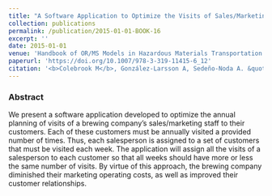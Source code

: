 ```yaml
---
title: "A Software Application to Optimize the Visits of Sales/Marketing Agents to Their Customers in a Brewing Company"
collection: publications
permalink: /publication/2015-01-01-BOOK-16
excerpt: ''
date: 2015-01-01
venue: 'Handbook of OR/MS Models in Hazardous Materials Transportation'
paperurl: 'https://doi.org/10.1007/978-3-319-11415-6_12'
citation: '<b>Colebrook M</b>, González-Larsson A, Sedeño-Noda A. &quot;A Software Application to Optimize the Visits of Sales/Marketing Agents to Their Customers in a Brewing Company&quot;.  In: García Márquez F., Lev B. (eds) <i>Advanced Business Analytics</i>. Springer, Cham. Print ISBN: 978-3-319-11414-9, Online ISBN: 978-3-319-11415-6 (2015)' #'Your Name, You. (2015). &quot;Paper Title Number 3.&quot; <i>Journal 1</i>. 1(3).'
---
```

### Abstract
We present a software application developed to optimize the annual planning of visits of a brewing company’s sales/marketing staff to their customers. Each of these customers must be annually visited a provided number of times. Thus, each salesperson is assigned to a set of customers that must be visited each week. The application will assign all the visits of a salesperson to each customer so that all weeks should have more or less the same number of visits. By virtue of this approach, the brewing company diminished their marketing operating costs, as well as improved their customer relationships.